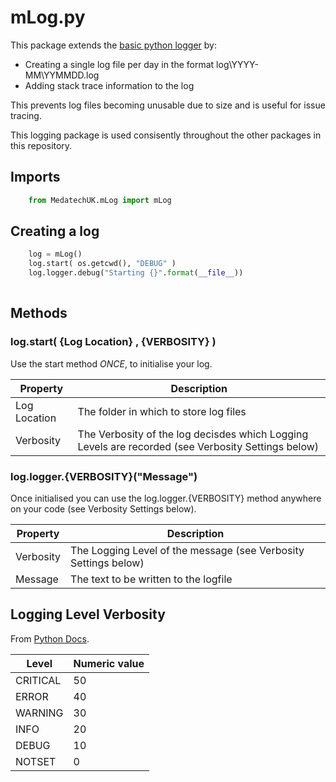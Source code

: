 # mLog.py

This package extends the [basic python logger](https://docs.python.org/3/library/logging.html "basic python logger") by:
- Creating a single log file per day in the format log\YYYY-MM\YYMMDD.log 
- Adding stack trace information to the log 

This prevents log files becoming unusable due to size and is useful for issue tracing.

This logging package is used consisently throughout the other packages in this repository.

## Imports
```python
	from MedatechUK.mLog import mLog
```

## Creating a log
```python
    log = mLog()
    log.start( os.getcwd(), "DEBUG" )
    log.logger.debug("Starting {}".format(__file__))     
	
```
## Methods

### log.start( {Log Location} , {VERBOSITY} )

Use the start method *ONCE*, to initialise your log. 

| Property      |Description                            |
|---------------|---------------------------------------|
| Log Location        |The folder in which to store log files   |
| Verbosity	|The Verbosity of the log decisdes which Logging Levels are recorded (see Verbosity Settings below)|

### log.logger.{VERBOSITY}("Message")

Once initialised you can use the log.logger.{VERBOSITY} method anywhere on your code (see Verbosity Settings below).

| Property      |Description                            |
|---------------|---------------------------------------|
| Verbosity	|The Logging Level of the message (see Verbosity Settings below) |
| Message	|The text to be written to the logfile |

## Logging Level Verbosity

From [Python Docs](https://docs.python.org/3/library/logging.html#levels "Python Docs").

|Level|Numeric value|
|-----|-------------|
|CRITICAL|50|
|ERROR|40|
|WARNING|30|
|INFO|20|
|DEBUG|10|
|NOTSET|0|